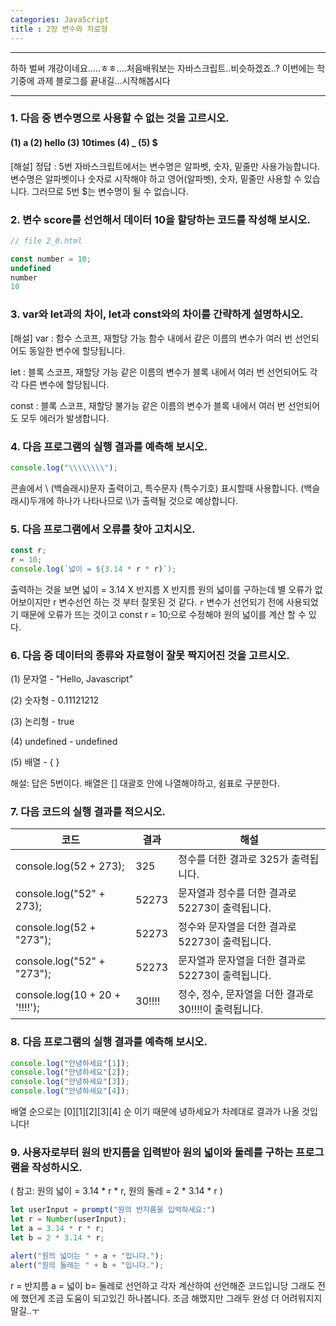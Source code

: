 ```yaml
---
categories: JavaScript
title : 2장 변수와 자료형
---
```

___

하하 벌써 개강이네요.....ㅎㅎ....처음배워보는 자바스크립트..비슷하겠죠..? 
이번에는 학기중에 과제 블로그를 끝내길...시작해봅시다
___
### 1. 다음 중 변수명으로 사용할 수 없는 것을 고르시오.
#### (1) a (2) hello (3) 10times (4) _ (5) $

 [해설] 정답 : 5번
 자바스크립트에서는 변수명은 알파벳, 숫자, 밑줄만 사용가능합니다.
 변수명은 알파벳이나 숫자로 시작해야 하고 영어(알파벳), 숫자, 밑줄만 사용할 수 있습니다.
 그러므로 5번 $는 변수명이 될 수 없습니다.


### 2. 변수 score를 선언해서 데이터 10을 할당하는 코드를 작성해 보시오.
```js
// file 2_0.html

const number = 10;
undefined
number
10
```
### 3. var와 let과의 차이, let과 const와의 차이를 간략하게 설명하시오.
[해설] 
var : 함수 스코프, 재할당 가능
함수 내에서 같은 이름의 변수가 여러 번 선언되어도 동일한 변수에 할당됩니다.

let : 블록 스코프, 재할당 가능
같은 이름의 변수가 블록 내에서 여러 번 선언되어도 각각 다른 변수에 할당됩니다.

const : 블록 스코프, 재할당 불가능
 같은 이름의 변수가 블록 내에서 여러 번 선언되어도 모두 에러가 발생합니다.

 ### 4. 다음 프로그램의 실행 결과를 예측해 보시오.
 ```js
console.log("\\\\\\\\");
```
콘솔에서 \ (백슬래시)문자 출력이고, 특수문자 (특수기호) 표시할때 사용합니다.
(백슬래시)두개에 하나가 나타나므로 \\\\가 출력될 것으로 예상합니다.

### 5. 다음 프로그램에서 오류를 찾아 고치시오.
```js
const r;
r = 10;
console.log(`넓이 = ${3.14 * r * r)`);
```
 출력하는 것을 보면 넓이 = 3.14 X 반지름 X 반지름 원의 넓이를 구하는데 별 오류가 없어보이지만 r 변수선언 하는 것 부터 잘못된 것 같다.  `r` 변수가 선언되기 전에 사용되었기 때문에 오류가 뜨는 것이고  const r = 10;으로 수정해야 원의 넓이를 계산 할 수 있다.
  
### 6. 다음 중 데이터의 종류와 자료형이 잘못 짝지어진 것을 고르시오.

(1) 문자열 - "Hello, Javascript"

(2) 숫자형 - 0.11121212

(3) 논리형 - true

(4) undefined - undefined

(5) 배열 - { }

해설: 답은 5번이다. 배열은 [] 대괄호 안에 나열해야하고, 쉼표로 구분한다.

### 7. 다음 코드의 실행 결과를 적으시오.
|코드|결과|해설|
|------|---|---|
|console.log(52 + 273);|325|정수를 더한 결과로 325가 출력됩니다.|
|console.log("52" + 273);|52273|문자열과 정수를 더한 결과로 52273이 출력됩니다.|
|console.log(52 + "273");|52273|정수와 문자열을 더한 결과로 52273이 출력됩니다.|
|console.log("52" + "273");|52273|문자열과 문자열을 더한 결과로 52273이 출력됩니다.|
|console.log(10 + 20 + '!!!!');|30!!!!|정수, 정수, 문자열을 더한 결과로 30!!!!이 출력됩니다.|

### 8. 다음 프로그램의 실행 결과를 예측해 보시오.
 ```js
console.log("안녕하세요"[1]);
console.log("안녕하세요"[2]);
console.log("안녕하세요"[3]);
console.log("안녕하세요"[4]);
```
배열 순으로는 [0][1][2][3][4] 순 이기 때문에 녕하세요가 차례대로 결과가 나올 것입니다!

### 9. 사용자로부터 원의 반지름을 입력받아 원의 넓이와 둘레를 구하는 프로그램을 작성하시오.
 ( 참고: 원의 넓이 = 3.14 * r * r, 원의 둘레 = 2 * 3.14 * r )
 ```js
 let userInput = prompt("원의 반지름을 입력하세요:")
 let r = Number(userInput);
 let a = 3.14 * r * r;
 let b = 2 * 3.14 * r;

alert("원의 넓이는 " + a + "입니다.");
alert("원의 둘레는 " + b + "입니다.");
 ```
 r = 반지름  a = 넓이  b= 둘레로 선언하고 각자 계산하여 선언해준 코드입니당
 그래도 전에 했던게 조금 도움이 되고있긴 하나봅니다. 조금 해맸지만 그래두 완성 더 어려워지지 말길..ㅜ
